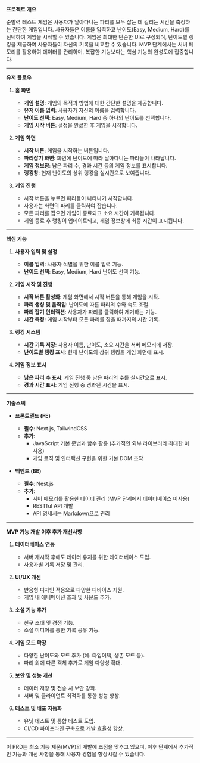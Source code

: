 **프로젝트 개요**

순발력 테스트 게임은 사용자가 날아다니는 파리를 모두 잡는 데 걸리는 시간을 측정하는 간단한 게임입니다. 사용자들은 이름을 입력하고 난이도(Easy, Medium, Hard)를 선택하여 게임을 시작할 수 있습니다. 게임은 최대한 단순한 UI로 구성되며, 난이도별 랭킹을 제공하여 사용자들이 자신의 기록을 비교할 수 있습니다. MVP 단계에서는 서버 메모리를 활용하여 데이터를 관리하며, 복잡한 기능보다는 핵심 기능의 완성도에 집중합니다.

---

**유저 플로우**

1. **홈 화면**
   - **게임 설명**: 게임의 목적과 방법에 대한 간단한 설명을 제공합니다.
   - **유저 이름 입력**: 사용자가 자신의 이름을 입력합니다.
   - **난이도 선택**: Easy, Medium, Hard 중 하나의 난이도를 선택합니다.
   - **게임 시작 버튼**: 설정을 완료한 후 게임을 시작합니다.

2. **게임 화면**
   - **시작 버튼**: 게임을 시작하는 버튼입니다.
   - **파리잡기 화면**: 화면에 난이도에 따라 날아다니는 파리들이 나타납니다.
   - **게임 정보창**: 남은 파리 수, 경과 시간 등의 게임 정보를 표시합니다.
   - **랭킹창**: 현재 난이도의 상위 랭킹을 실시간으로 보여줍니다.

3. **게임 진행**
   - 시작 버튼을 누르면 파리들이 나타나기 시작합니다.
   - 사용자는 화면의 파리를 클릭하여 잡습니다.
   - 모든 파리를 잡으면 게임이 종료되고 소요 시간이 기록됩니다.
   - 게임 종료 후 랭킹이 업데이트되고, 게임 정보창에 최종 시간이 표시됩니다.

---

**핵심 기능**

1. **사용자 입력 및 설정**
   - **이름 입력**: 사용자 식별을 위한 이름 입력 기능.
   - **난이도 선택**: Easy, Medium, Hard 난이도 선택 기능.

2. **게임 시작 및 진행**
   - **시작 버튼 활성화**: 게임 화면에서 시작 버튼을 통해 게임을 시작.
   - **파리 생성 및 움직임**: 난이도에 따른 파리의 수와 속도 조절.
   - **파리 잡기 인터랙션**: 사용자가 파리를 클릭하여 제거하는 기능.
   - **시간 측정**: 게임 시작부터 모든 파리를 잡을 때까지의 시간 기록.

3. **랭킹 시스템**
   - **시간 기록 저장**: 사용자 이름, 난이도, 소요 시간을 서버 메모리에 저장.
   - **난이도별 랭킹 표시**: 현재 난이도의 상위 랭킹을 게임 화면에 표시.

4. **게임 정보 표시**
   - **남은 파리 수 표시**: 게임 진행 중 남은 파리의 수를 실시간으로 표시.
   - **경과 시간 표시**: 게임 진행 중 경과된 시간을 표시.

---

**기술스택**

- **프론트엔드 (FE)**
  - **필수**: Next.js, TailwindCSS
  - **추가**:
    - JavaScript 기본 문법과 함수 활용 (추가적인 외부 라이브러리 최대한 미사용)
    - 게임 로직 및 인터랙션 구현을 위한 기본 DOM 조작

- **백엔드 (BE)**
  - **필수**: Nest.js
  - **추가**:
    - 서버 메모리를 활용한 데이터 관리 (MVP 단계에서 데이터베이스 미사용)
    - RESTful API 개발
    - API 명세서는 Markdown으로 관리

---

**MVP 기능 개발 이후 추가 개선사항**

1. **데이터베이스 연동**
   - 서버 재시작 후에도 데이터 유지를 위한 데이터베이스 도입.
   - 사용자별 기록 저장 및 관리.

2. **UI/UX 개선**
   - 반응형 디자인 적용으로 다양한 디바이스 지원.
   - 게임 내 애니메이션 효과 및 사운드 추가.

3. **소셜 기능 추가**
   - 친구 초대 및 경쟁 기능.
   - 소셜 미디어를 통한 기록 공유 기능.

4. **게임 모드 확장**
   - 다양한 난이도와 모드 추가 (예: 타임어택, 생존 모드 등).
   - 파리 외에 다른 객체 추가로 게임 다양성 확대.

5. **보안 및 성능 개선**
   - 데이터 저장 및 전송 시 보안 강화.
   - 서버 및 클라이언트 최적화를 통한 성능 향상.

6. **테스트 및 배포 자동화**
   - 유닛 테스트 및 통합 테스트 도입.
   - CI/CD 파이프라인 구축으로 개발 효율성 향상.

---

이 PRD는 최소 기능 제품(MVP)의 개발에 초점을 맞추고 있으며, 이후 단계에서 추가적인 기능과 개선 사항을 통해 사용자 경험을 향상시킬 수 있습니다.